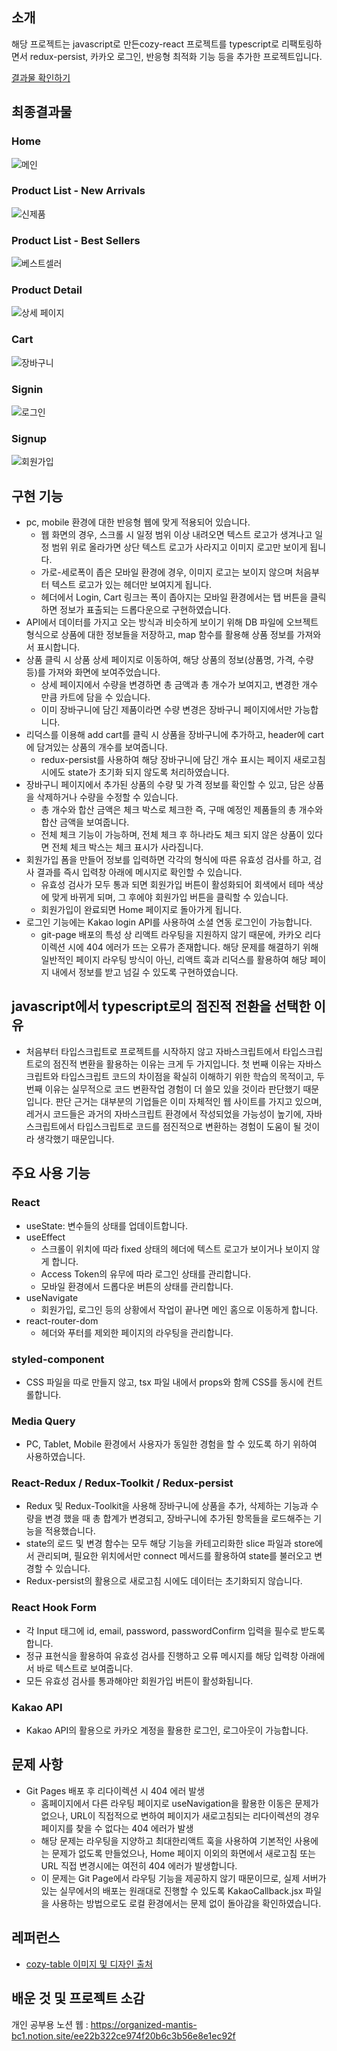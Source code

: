 ## 소개

해당 프로젝트는 javascript로 만든cozy-react 프로젝트를 typescript로 리팩토링하면서
redux-persist, 카카오 로그인, 반응형 최적화 기능 등을 추가한 프로젝트입니다.

[결과물 확인하기](https://chamin966.github.io/cozy-react_typescript/)

## 최종결과물

### Home
![메인](https://github.com/chamin966/cozy-react_typescript/assets/98478661/85f11d04-b0e1-4824-a635-dab26c0c3070)

### **Product List - New Arrivals**
![신제품](https://github.com/chamin966/cozy-react_typescript/assets/98478661/74aa2345-7c26-4a8e-bc2f-29338addca15)

### **Product List - Best Sellers**
![베스트셀러](https://github.com/chamin966/cozy-react_typescript/assets/98478661/ddbbbbc0-8fe4-4c3d-b63a-fe85209b827a)

### Product Detail
![상세 페이지](https://github.com/chamin966/cozy-react_typescript/assets/98478661/4f3c4164-7250-4dab-9215-4aac14e3a7c5)

### Cart
![장바구니](https://github.com/chamin966/cozy-react_typescript/assets/98478661/444d68df-8de0-4cee-b920-88492947e6b7)

### Signin
![로그인](https://github.com/chamin966/cozy-react_typescript/assets/98478661/cb4f7ee5-05c1-478e-bc33-bf1de2a7187b)

### Signup
![회원가입](https://github.com/chamin966/cozy-react_typescript/assets/98478661/4725dd17-c64d-40e1-82b6-9b2cc24c111b)

## 구현 기능

- pc,  mobile 환경에 대한 반응형 웹에 맞게 적용되어 있습니다.
    - 웹 화면의 경우, 스크롤 시 일정 범위 이상 내려오면 텍스트 로고가 생겨나고
    일정 범위 위로 올라가면 상단 텍스트 로고가 사라지고 이미지 로고만 보이게 됩니다.
    - 가로-세로폭이 좁은 모바일 환경에 경우,
    이미지 로고는 보이지 않으며 처음부터 텍스트 로고가 있는 헤더만 보여지게 됩니다.
    - 헤더에서 Login, Cart 링크는 폭이 좁아지는 모바일 환경에서는
    탭 버튼을 클릭 하면 정보가 표출되는 드롭다운으로 구현하였습니다.
- API에서 데이터를 가지고 오는 방식과 비슷하게 보이기 위해 DB 파일에 오브젝트 형식으로 상품에 대한 정보들을 저장하고, map 함수를 활용해 상품 정보를 가져와서 표시합니다.
- 상품 클릭 시 상품 상세 페이지로 이동하여,
해당 상품의 정보(상품명, 가격, 수량 등)를 가져와 화면에 보여주었습니다.
    - 상세 페이지에서 수량을 변경하면 총 금액과 총 개수가 보여지고,
    변경한 개수 만큼 카트에 담을 수 있습니다.
    - 이미 장바구니에 담긴 제품이라면 수량 변경은 장바구니 페이지에서만 가능합니다.
- 리덕스를 이용해 add cart를 클릭 시 상품을 장바구니에 추가하고,
header에 cart에 담겨있는 상품의 개수를 보여줍니다.
    - redux-persist를 사용하여 해당 장바구니에 담긴 개수 표시는 페이지 새로고침 시에도
    state가 초기화 되지 않도록 처리하였습니다.
- 장바구니 페이지에서 추가된 상품의 수량 및 가격 정보를 확인할 수 있고,
담은 상품을 삭제하거나 수량을 수정할 수 있습니다.
    - 총 개수와 합산 금액은 체크 박스로 체크한
    즉, 구매 예정인 제품들의 총 개수와 합산 금액을 보여줍니다.
    - 전체 체크 기능이 가능하며, 전체 체크 후 하나라도 체크 되지 않은 상품이 있다면
    전체 체크 박스는 체크 표시가 사라집니다.
- 회원가입 폼을 만들어 정보를 입력하면 각각의 형식에 따른 유효성 검사를 하고,
검사 결과를 즉시 입력창 아래에 메시지로 확인할 수 있습니다.
    - 유효성 검사가 모두 통과 되면 회원가입 버튼이 활성화되어
    회색에서  테마 색상에 맞게 바뀌게 되며, 그 후에야 회원가입 버튼을 클릭할 수 있습니다.
    - 회원가입이 완료되면 Home 페이지로 돌아가게 됩니다.
- 로그인 기능에는 Kakao login API를 사용하여 소셜 연동 로그인이 가능합니다.
    - git-page 배포의 특성 상 리액트 라우팅을 지원하지 않기 때문에,
    카카오 리다이렉션 시에 404 에러가 뜨는 오류가 존재합니다.
    해당 문제를 해결하기 위해 일반적인 페이지 라우팅 방식이 아닌,
    리액트 훅과 리덕스를 활용하여 해당 페이지 내에서
    정보를 받고 넘길 수 있도록 구현하였습니다.

## javascript에서 typescript로의 점진적 전환을 선택한 이유

- 처음부터 타입스크립트로 프로젝트를 시작하지 않고 자바스크립트에서 타입스크립트로의 점진적 변환을 활용하는 이유는 크게 두 가지입니다. 첫 번째 이유는 자바스크립트와 타입스크립트 코드의 차이점을 확실히 이해하기 위한 학습의 목적이고, 두 번째 이유는 실무적으로 코드 변환작업 경험이 더 쓸모 있을 것이라 판단했기 때문입니다. 판단 근거는 대부분의 기업들은 이미 자체적인 웹 사이트를 가지고 있으며, 레거시 코드들은 과거의 자바스크립트 환경에서 작성되었을 가능성이 높기에, 자바스크립트에서 타입스크립트로 코드를 점진적으로 변환하는 경험이 도움이 될  것이라 생각했기 때문입니다.

## 주요 사용 기능

### React

- useState: 변수들의 상태를 업데이트합니다.
- useEffect
    - 스크롤이 위치에 따라 fixed 상태의 헤더에 텍스트 로고가 보이거나 보이지 않게 합니다.
    - Access Token의 유무에 따라 로그인 상태를 관리합니다.
    - 모바일 환경에서 드롭다운 버튼의 상태를 관리합니다.
- useNavigate
    - 회원가입, 로그인 등의 상황에서 작업이 끝나면 메인 홈으로 이동하게 합니다.
- react-router-dom
    - 헤더와 푸터를 제외한 페이지의 라우팅을 관리합니다.

### styled-component

- CSS 파일을 따로 만들지 않고, tsx 파일 내에서 props와 함께 CSS를 동시에 컨트롤합니다.

### Media Query

- PC, Tablet, Mobile 환경에서 사용자가 동일한 경험을 할 수 있도록 하기 위하여 사용하였습니다.

### React-Redux / Redux-Toolkit / Redux-persist

- Redux 및 Redux-Toolkit을 사용해 장바구니에 상품을 추가, 삭제하는 기능과 수량을 변경 했을 때 총 합계가 변경되고, 장바구니에 추가된 항목들을 로드해주는 기능을 적용했습니다.
- state의 로드 및 변경 함수는 모두 해당 기능을 카테고리화한 slice 파일과 store에서 관리되며,
필요한 위치에서만 connect 메서드를 활용하여 state를 불러오고 변경할 수 있습니다.
- Redux-persist의 활용으로 새로고침 시에도 데이터는 초기화되지 않습니다.

### React Hook Form

- 각 Input 태그에 id, email, password, passwordConfirm 입력을 필수로 받도록 합니다.
- 정규 표현식을 활용하여 유효성 검사를 진행하고 오류 메시지를
해당 입력창 아래에서 바로 텍스트로 보여줍니다.
- 모든 유효성 검사를 통과해야만 회원가입 버튼이 활성화됩니다.

### Kakao API

- Kakao API의 활용으로 카카오 계정을 활용한 로그인, 로그아웃이 가능합니다.

## **문제 사항**

- Git Pages 배포 후 리다이렉션 시 404 에러 발생
    - 홈페이지에서 다른 라우팅 페이지로 useNavigation을 활용한 이동은 문제가 없으나,
    URL이 직접적으로 변하여 페이지가 새로고침되는 리다이렉션의 경우 페이지를 찾을 수 없다는 404 에러가 발생
    - 해당 문제는 라우팅을 지양하고 최대한리액트 훅을 사용하여 기본적인 사용에는 문제가 없도록 만들었으나, Home 페이지 이외의 화면에서 새로고침 또는 URL 직접 변경시에는 여전히 404 에러가 발생합니다.
    - 이 문제는 Git Page에서 라우팅 기능을 제공하지 않기 때문이므로,
    실제 서버가 있는 실무에서의 배포는 원래대로 진행할 수 있도록 KakaoCallback.jsx 파일을
    사용하는 방법으로도 로컬 환경에서는 문제 없이 돌아감을 확인하였습니다.

## 레퍼런스

- [cozy-table 이미지 및 디자인 출처](https://cozytable.co.kr/)

## 배운 것 및 프로젝트 소감

개인 공부용 노션 웹 : https://organized-mantis-bc1.notion.site/ee22b322ce974f20b6c3b56e8e1ec92f
